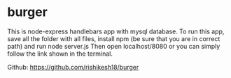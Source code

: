 # burger

This is node-express handlebars app with mysql database.
To run this app, save all the folder with all files, install npm (be sure that you are in correct path) and run node server.js
Then open localhost/8080 or you can simply follow the link shown in the terminal.

Github: https://github.com/rishikesh18/burger

